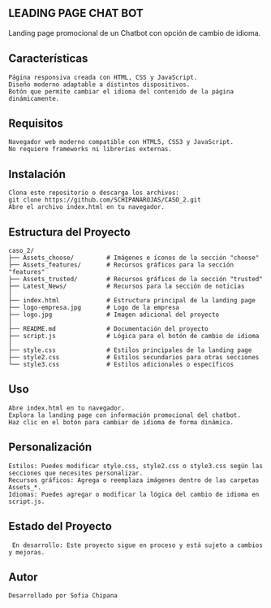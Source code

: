 
## LEADING PAGE CHAT BOT
Landing page promocional de un Chatbot con opción de cambio de idioma.

## Características
```plaintext
Página responsiva creada con HTML, CSS y JavaScript.
Diseño moderno adaptable a distintos dispositivos.
Botón que permite cambiar el idioma del contenido de la página dinámicamente.
```

## Requisitos
```plaintext
Navegador web moderno compatible con HTML5, CSS3 y JavaScript.
No requiere frameworks ni librerías externas.
```
## Instalación
```plaintext
Clona este repositorio o descarga los archivos:
git clone https://github.com/SCHIPANAROJAS/CASO_2.git
Abre el archivo index.html en tu navegador.
```
## Estructura del Proyecto

```plaintext
caso_2/
├── Assets_choose/         # Imágenes e íconos de la sección "choose"
├── Assets_features/       # Recursos gráficos para la sección "features"
├── Assets_trusted/        # Recursos gráficos de la sección "trusted"
├── Latest_News/           # Recursos para la sección de noticias
│
├── index.html             # Estructura principal de la landing page
├── logo-empresa.jpg       # Logo de la empresa
├── logo.jpg               # Imagen adicional del proyecto
│
├── README.md              # Documentación del proyecto
├── script.js              # Lógica para el botón de cambio de idioma
│
├── style.css              # Estilos principales de la landing page
├── style2.css             # Estilos secundarios para otras secciones
└── style3.css             # Estilos adicionales o específicos
```
## Uso
```plaintext
Abre index.html en tu navegador.
Explora la landing page con información promocional del chatbot.
Haz clic en el botón para cambiar de idioma de forma dinámica.
```
## Personalización
```plaintext
Estilos: Puedes modificar style.css, style2.css o style3.css según las secciones que necesites personalizar.
Recursos gráficos: Agrega o reemplaza imágenes dentro de las carpetas Assets_*.
Idiomas: Puedes agregar o modificar la lógica del cambio de idioma en script.js.
```
## Estado del Proyecto
```plaintext
 En desarrollo: Este proyecto sigue en proceso y está sujeto a cambios y mejoras.
```
## Autor
```plaintext
Desarrollado por Sofia Chipana
```
